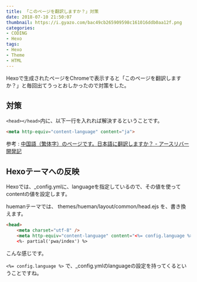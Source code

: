 ```yaml
---
title: 「このページを翻訳しますか？」対策
date: 2018-07-10 21:50:07
thumbnail: https://i.gyazo.com/bac49cb265909598c161016ddb0aa12f.png
categories:
- CODING
- Hexo
tags:
- Hexo
- Theme
- HTML
---
```

Hexoで生成されたページをChromeで表示すると「このページを翻訳しますか？」と毎回出てうっとおしかったので対策をした。

## 対策

`<head></head>`内に、以下一行を入れれば解決するということです。
```html
<meta http-equiv="content-language" content="ja">
```

参考 : [中国語（繁体字）のページです。日本語に翻訳しますか？ \- アースリバー開発記](http://ejoun.hatenablog.com/entry/2017/09/04/235605)

## Hexoテーマへの反映

Hexoでは、_config.ymlに、languageを指定しているので、その値を使ってcontentの値を設定します。

huemanテーマでは、
themes/hueman/layout/common/head.ejs
を、書き換えます。

```html
<head>
    <meta charset="utf-8" />
    <meta http-equiv="content-language" content="<%= config.language %>">
    <%- partial('pwa/index') %>
```
こんな感じです。

`<%= config.language %>`
で、_config.ymlのlanguageの設定を持ってくるということですね。
